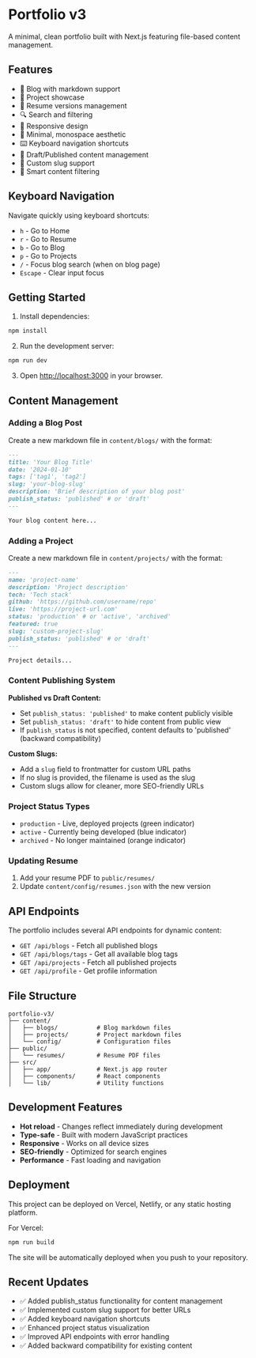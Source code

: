 # Portfolio v3

A minimal, clean portfolio built with Next.js featuring file-based content management.

## Features

- 📝 Blog with markdown support
- 🚀 Project showcase
- 📄 Resume versions management
- 🔍 Search and filtering
- 📱 Responsive design
- 🎨 Minimal, monospace aesthetic
- ⌨️ Keyboard navigation shortcuts
- 📝 Draft/Published content management
- 🔗 Custom slug support
- 🎯 Smart content filtering

## Keyboard Navigation

Navigate quickly using keyboard shortcuts:

- `h` - Go to Home
- `r` - Go to Resume
- `b` - Go to Blog
- `p` - Go to Projects
- `/` - Focus blog search (when on blog page)
- `Escape` - Clear input focus

## Getting Started

1. Install dependencies:

```bash
npm install
```

2. Run the development server:

```bash
npm run dev
```

3. Open [http://localhost:3000](http://localhost:3000) in your browser.

## Content Management

### Adding a Blog Post

Create a new markdown file in `content/blogs/` with the format:

```markdown
---
title: 'Your Blog Title'
date: '2024-01-10'
tags: ['tag1', 'tag2']
slug: 'your-blog-slug'
description: 'Brief description of your blog post'
publish_status: 'published' # or 'draft'
---

Your blog content here...
```

### Adding a Project

Create a new markdown file in `content/projects/` with the format:

```markdown
---
name: 'project-name'
description: 'Project description'
tech: 'Tech stack'
github: 'https://github.com/username/repo'
live: 'https://project-url.com'
status: 'production' # or 'active', 'archived'
featured: true
slug: 'custom-project-slug'
publish_status: 'published' # or 'draft'
---

Project details...
```

### Content Publishing System

**Published vs Draft Content:**

- Set `publish_status: 'published'` to make content publicly visible
- Set `publish_status: 'draft'` to hide content from public view
- If `publish_status` is not specified, content defaults to 'published' (backward compatibility)

**Custom Slugs:**

- Add a `slug` field to frontmatter for custom URL paths
- If no slug is provided, the filename is used as the slug
- Custom slugs allow for cleaner, more SEO-friendly URLs

### Project Status Types

- `production` - Live, deployed projects (green indicator)
- `active` - Currently being developed (blue indicator)
- `archived` - No longer maintained (orange indicator)

### Updating Resume

1. Add your resume PDF to `public/resumes/`
2. Update `content/config/resumes.json` with the new version

## API Endpoints

The portfolio includes several API endpoints for dynamic content:

- `GET /api/blogs` - Fetch all published blogs
- `GET /api/blogs/tags` - Get all available blog tags
- `GET /api/projects` - Fetch all published projects
- `GET /api/profile` - Get profile information

## File Structure

```
portfolio-v3/
├── content/
│   ├── blogs/           # Blog markdown files
│   ├── projects/        # Project markdown files
│   └── config/          # Configuration files
├── public/
│   └── resumes/         # Resume PDF files
├── src/
│   ├── app/             # Next.js app router
│   ├── components/      # React components
│   └── lib/             # Utility functions
```

## Development Features

- **Hot reload** - Changes reflect immediately during development
- **Type-safe** - Built with modern JavaScript practices
- **Responsive** - Works on all device sizes
- **SEO-friendly** - Optimized for search engines
- **Performance** - Fast loading and navigation

## Deployment

This project can be deployed on Vercel, Netlify, or any static hosting platform.

For Vercel:

```bash
npm run build
```

The site will be automatically deployed when you push to your repository.

## Recent Updates

- ✅ Added publish_status functionality for content management
- ✅ Implemented custom slug support for better URLs
- ✅ Added keyboard navigation shortcuts
- ✅ Enhanced project status visualization
- ✅ Improved API endpoints with error handling
- ✅ Added backward compatibility for existing content
